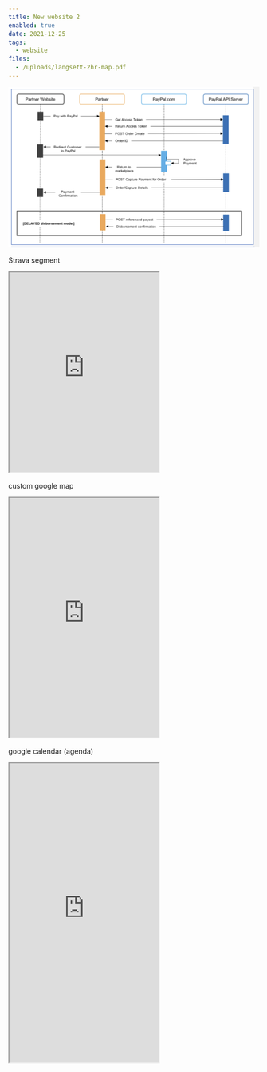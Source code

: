 ```yaml
---
title: New website 2
enabled: true
date: 2021-12-25
tags:
  - website
files:
  - /uploads/langsett-2hr-map.pdf
---
```


![alt text](/static/uploads/image.png 'image title')

Strava segment

<iframe src="https://www.strava.com/segments/30806210/embed" width="300" height="400"></iframe>

custom google map

<iframe loading="lazy" src="https://maps.google.com/maps/ms?ie=UTF8&amp;hl=en&amp;msa=0&amp;msid=205643359805660200036.0004a1acb4d170cfe993a&amp;source=embed&amp;t=m&amp;ll=53.531125,-1.636963&amp;spn=0.048976,0.109863&amp;z=12&amp;output=embed" width="300" height="480"></iframe>

google calendar (agenda)

<iframe src="https://calendar.google.com/calendar/embed?height=600&wkst=1&bgcolor=%23ffffff&ctz=Europe%2FLondon&showTitle=0&showDate=0&showPrint=0&showTz=0&mode=AGENDA&hl=en_GB&src=aGVsbG9AY2hyaXNob2Rnc29ud2ViLmNvLnVr&src=Y2hyaXNob2Rnc29ud2ViLmNvLnVrX2w1OTF0cTluNWU2dnY0cGdvZGNiMDZjOG1zQGdyb3VwLmNhbGVuZGFyLmdvb2dsZS5jb20&src=YWRkcmVzc2Jvb2sjY29udGFjdHNAZ3JvdXAudi5jYWxlbmRhci5nb29nbGUuY29t&src=Y2hyaXNob2Rnc29ud2ViLmNvLnVrX3E0YWRodTBrZG11azFlODhjaHBjcmxxNHQ4QGdyb3VwLmNhbGVuZGFyLmdvb2dsZS5jb20&src=Y2hyaXNob2Rnc29ud2ViLmNvLnVrX2VxYzh0Mzk0bWo3c2ltZDA3bXJzcHVmNmJjQGdyb3VwLmNhbGVuZGFyLmdvb2dsZS5jb20&src=Y2hyaXNob2Rnc29ud2ViLmNvLnVrX2kyaWJ2anRqNmRzampzOTg1OTg1YmU5djRzQGdyb3VwLmNhbGVuZGFyLmdvb2dsZS5jb20&src=Y2hyaXNob2Rnc29ud2ViLmNvLnVrX2Y0Z2w0MWZvcmNscDIzNzJkYzdsMXBrMzFvQGdyb3VwLmNhbGVuZGFyLmdvb2dsZS5jb20&src=Y2hyaXNob2Rnc29ud2ViLmNvLnVrX3ZuaGVidnUzN3U1ZWFmMWlyOHMxNzltNzBvQGdyb3VwLmNhbGVuZGFyLmdvb2dsZS5jb20&src=dHJhY3lqaG9kZ3NvbkBnbWFpbC5jb20&color=%23D50000&color=%233F51B5&color=%2333B679&color=%23F6BF26&color=%238E24AA&color=%237CB342&color=%23B39DDB&color=%23616161&color=%23E67C73" width="300" height="600"></iframe>
